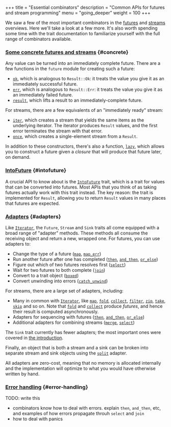 +++
title = "Essential combinators"
description = "Common APIs for futures and stream programming"
menu = "going_deeper"
weight = 100
+++

We saw a few of the most important combinators in the
[futures](../../getting-started/futures) and
[streams](../../getting-started/streams-and-sinks) overviews. Here we'll take a
look at a few more. It's also worth spending some time with the trait
documentation to familiarize yourself with the full range of combinators
available.

### [Some concrete futures and streams](#concrete) {#concrete}

Any value can be turned into an immediately complete future. There are a few
functions in the `future` module for creating such a future:

- [`ok`], which is analogous to `Result::Ok`: it treats the value you give it as an immediately successful future.
- [`err`], which is analogous to `Result::Err`: it treats the value you give it as an immediately failed future.
- [`result`], which lifts a result to an immediately-complete future.

[`ok`]: https://docs.rs/futures/0.1/futures/fn.ok.html
[`err`]: https://docs.rs/futures/0.1/futures/fn.err.html
[`result`]: https://docs.rs/futures/0.1/futures/fn.result.html

For streams, there are a few equivalents of an "immediately ready" stream:

- [`iter`], which creates a stream that yields the same items as the underlying
iterator. The iterator produces `Result` values, and the first error terminates
the stream with that error.
- [`once`], which creates a single-element stream from a `Result`.

[`iter`]: https://docs.rs/futures/0.1/futures/stream/fn.iter.html
[`once`]: https://docs.rs/futures/0.1/futures/stream/fn.once.html

In addition to these constructors, there's also a function, [`lazy`], which
allows you to construct a future given a *closure* that will produce that future
later, on demand.

[`lazy`]: https://docs.rs/futures/0.1/futures/fn.lazy.html

### [IntoFuture](#intofuture) {#intofuture}

A crucial API to know about is the [`IntoFuture`] trait, which is a trait for
values that can be converted into futures. Most APIs that you think of as taking
futures actually work with this trait instead. The key reason: the trait is
implemented for `Result`, allowing you to return `Result` values in many places
that futures are expected.

[`IntoFuture`]: https://docs.rs/futures/0.1/futures/future/trait.IntoFuture.html

### [Adapters](#adapters) {#adapters}

Like [`Iterator`], the `Future`, `Stream` and `Sink` traits all come equipped
with a broad range of "adapter" methods. These methods all consume the receiving
object and return a new, wrapped one. For futures, you can use adapters to:

* Change the type of a future ([`map`], [`map_err`])
* Run another future after one has completed ([`then`], [`and_then`],
  [`or_else`])
* Figure out which of two futures resolves first ([`select`])
* Wait for two futures to both complete ([`join`])
* Convert to a trait object ([`boxed`])
* Convert unwinding into errors ([`catch_unwind`])

[`Iterator`]: https://doc.rust-lang.org/std/iter/trait.Iterator.html
[`Box`]: https://doc.rust-lang.org/std/boxed/struct.Box.html
[`map`]: https://docs.rs/futures/0.1/futures/future/trait.Future.html#method.map
[`map_err`]: https://docs.rs/futures/0.1/futures/future/trait.Future.html#method.map_err
[`then`]: https://docs.rs/futures/0.1/futures/future/trait.Future.html#method.then
[`and_then`]: https://docs.rs/futures/0.1/futures/future/trait.Future.html#method.and_then
[`or_else`]: https://docs.rs/futures/0.1/futures/future/trait.Future.html#method.or_else
[`select`]: https://docs.rs/futures/0.1/futures/future/trait.Future.html#method.select
[`join`]: https://docs.rs/futures/0.1/futures/future/trait.Future.html#method.join
[`boxed`]: https://docs.rs/futures/0.1/futures/future/trait.Future.html#method.boxed
[`catch_unwind`]: https://docs.rs/futures/0.1/futures/future/trait.Future.html#method.catch_unwind

For streams, there are a large set of adapters, including:

* Many in common with [`Iterator`], like [`map`][stream-map], [`fold`],
  [`collect`], [`filter`], [`zip`], [`take`], [`skip`] and so on. Note that [`fold`] and
  [`collect`] produce *futures*, and hence their result is computed
  asynchronously.
* Adapters for sequencing with futures ([`then`][stream-then],
  [`and_then`][stream-and_then], [`or_else`][stream-or_else])
* Additional adapters for combining streams ([`merge`], [`select`][stream-select])

[stream-map]: https://docs.rs/futures/0.1/futures/stream/trait.Stream.html#method.map
[`fold`]: https://docs.rs/futures/0.1/futures/stream/trait.Stream.html#method.fold
[`collect`]: https://docs.rs/futures/0.1/futures/stream/trait.Stream.html#method.collect
[`filter`]: https://docs.rs/futures/0.1/futures/stream/trait.Stream.html#method.filter
[`zip`]: https://docs.rs/futures/0.1/futures/stream/trait.Stream.html#method.zip
[`take`]: https://docs.rs/futures/0.1/futures/stream/trait.Stream.html#method.take
[`skip`]: https://docs.rs/futures/0.1/futures/stream/trait.Stream.html#method.skip
[stream-then]: https://docs.rs/futures/0.1/futures/stream/trait.Stream.html#method.then
[stream-and_then]: https://docs.rs/futures/0.1/futures/stream/trait.Stream.html#method.and_then
[stream-or_else]: https://docs.rs/futures/0.1/futures/stream/trait.Stream.html#method.or_else
[`merge`]: https://docs.rs/futures/0.1/futures/stream/trait.Stream.html#method.merge
[stream-select]: https://docs.rs/futures/0.1/futures/stream/trait.Stream.html#method.select

The `Sink` trait currently has fewer adapters; the most important ones were
covered in [the introduction](../../getting-started/streams-and-sinks).

Finally, an object that is both a stream and a sink can be broken into separate
stream and sink objects using the [`split`] adapter.

[`split`]: https://docs.rs/futures/0.1/futures/stream/trait.Stream.html#method.split

All adapters are zero-cost, meaning that no memory is allocated internally and
the implementation will optimize to what you would have otherwise written by
hand.

### [Error handling](#error-handling) {#error-handling}

TODO: write this

- combinators know how to deal with errors. explain `then`, `and_then`, etc, and
  examples of how errors propagate throuh `select` and `join`
- how to deal with panics
